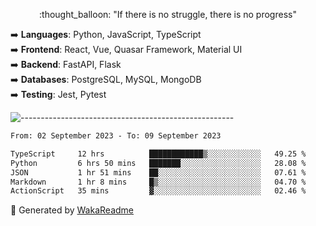 <p align="center"> 
  :thought_balloon: "If there is no struggle, there is no progress"
</p>

<p align="left">
  ➡️ <strong>Languages</strong>: Python, JavaScript, TypeScript<br>
  ➡️ <strong>Frontend</strong>: React, Vue, Quasar Framework, Material UI<br>
  ➡️ <strong>Backend</strong>: FastAPI, Flask<br>
  ➡️ <strong>Databases</strong>: PostgreSQL, MySQL, MongoDB<br>
  ➡️ <strong>Testing</strong>: Jest, Pytest<br>
</p>

![-----------------------------------------------------](https://raw.githubusercontent.com/andreasbm/readme/master/assets/lines/vintage.png)

<!--START_SECTION:waka-->

```txt
From: 02 September 2023 - To: 09 September 2023

TypeScript     12 hrs          ████████████▒░░░░░░░░░░░░   49.25 %
Python         6 hrs 50 mins   ███████░░░░░░░░░░░░░░░░░░   28.08 %
JSON           1 hr 51 mins    ██░░░░░░░░░░░░░░░░░░░░░░░   07.61 %
Markdown       1 hr 8 mins     █▒░░░░░░░░░░░░░░░░░░░░░░░   04.70 %
ActionScript   35 mins         ▓░░░░░░░░░░░░░░░░░░░░░░░░   02.46 %
```

<!--END_SECTION:waka-->


🚀 Generated by [WakaReadme](https://github.com/athul/waka-readme)
